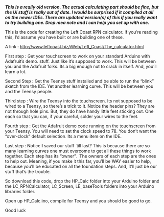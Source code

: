 ***This is a really old version. The actual calculating part should be fine, but the UI stuff is really out of date. I would be surprised if it compiled at all on the newer IDEs. There are updated version(s) of this if you really want to try building one. Drop mea note and I can help you set up with one.***

This is the code for creating the Left Coast RPN calculator.  If you’re reading this, I’d assume you have built or are building one of these.

A link : http://www.leftcoast.biz/iWeb/Left_Coast/The_calculator.html

First step : Get your touchscreen to work on your standard Arduino with Adafruit’s demo. stuff. Just like it’s supposed to work. This will be between you and the Adafruit folks. Its a big enough nut to crack in itself. And, you’ll learn a lot.

Second Step : Get the Teensy stuff installed and be able to run the “blink” sketch from the IDE. Yet another learning curve. This will be between you and the Teensy people.

Third step : Wire the Teensy into the touchscreen. Its not supposed to be wired to a Teensy, so there’s a trick to it. Notice the header pins? They are not through hole pins. But, they do have handy little feet sticking out. One each so that you can, if your careful, solder your wires to the feet.

Fourth step : Get the Adafruit demo code running on the touchscreen from your Teensy. You will need to set the clock speed to 78. You don’t want the “over-clock” default selection. Its a menu item on the IDE.

Last step : Notice I saved our stuff ‘till last? This is because there are so many learning curves one must overcome to get all these things to work together. Each step has its “owner”.  The owners of each step are the ones to help out. Meaning, if you make it this far, you’ll be WAY easier to help, because you’ll be educated on all the foundation steps. And, it’ll just be our stuff that’s the trouble.

So download this code, drop the HP_Calc folder into your Arduino folder and the LC_RPNCalculator, LC_Screen, LE_baseTools folders into your Arduino libraries folder. 

Open up HP_Calc.ino, compile for Teensy and you should be good to go.

Good luck
